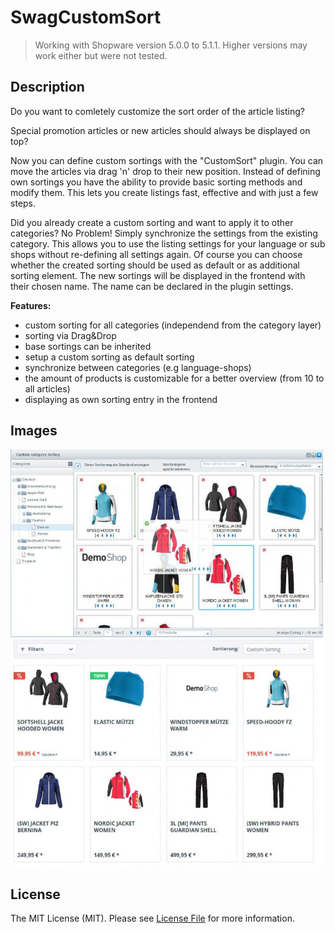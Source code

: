 # SwagCustomSort
> Working with Shopware version 5.0.0 to 5.1.1.
> Higher versions may work either but were not tested.

## Description 
Do you want to comletely customize the sort order of the article listing?

Special promotion articles or new articles should always be displayed on top?


Now you can define custom sortings with the "CustomSort" plugin.
You can move the articles via drag 'n' drop to their new position.
Instead of defining own sortings you have the ability to provide basic sorting methods and modify them.
This lets you create listings fast, effective and with just a few steps.

Did you already create a custom sorting and want to apply it to other categories?
No Problem! Simply synchronize the settings from the existing category. 
This allows you to use the listing settings for your language or sub shops without re-defining all settings again.
Of course you can choose whether the created sorting should be used as default or as additional sorting element.
The new sortings will be displayed in the frontend with their chosen name. The name can be declared in the plugin settings.

**Features:**

* custom sorting for all categories (independend from the category layer)
* sorting via Drag&Drop
* base sortings can be inherited
* setup a custom sorting as default sorting
* synchronize between categories (e.g language-shops)
* the amount of products is customizable for a better overview (from 10 to all articles)
* displaying as own sorting entry in the frontend


## Images
<img src="image1.jpg" alt="Backend" style="width: 500px;"/>
<img src="image2.jpg" alt="Frontend" style="width: 500px;"/>

## License

The MIT License (MIT). Please see [License File](LICENSE) for more information.